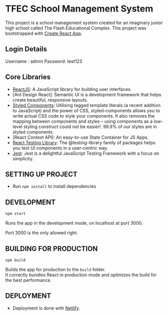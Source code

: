 # TFEC School Management System

This project is a school management system created for an imaginary junior high school called The Flash Educational  Complex. 
This project was bootstrapped with [Create React App](https://github.com/facebook/create-react-app).

## Login Details
Username : admin
Password: test123

## Core Libraries

-   [ReactJS](https://reactjs.org): A JavaScript library for building user interfaces.
-   [Ant Design React]: Semantic UI is a development framework that helps create beautiful, responsive layouts.
-   [Styled Components](https://styled-components.com/docs/basics#installation): Utilising tagged template literals (a recent addition to JavaScript) and the power of CSS, styled-components allows you to write actual CSS code to style your components. It also removes the mapping between components and styles – using components as a low-level styling construct could not be easier!. 99.9% of our styles are in styled components.
-   [React Context API]: An easy-to-use State Container for JS Apps.
-   [React Testing Library](https://testing-library.com/docs/react-testing-library/intro/): The @testing-library family of packages helps you test UI components in a user-centric way.
-   [Jest](https://jestjs.io/docs/getting-started): Jest is a delightful JavaScript Testing Framework with a focus on simplicity.

## SETTING UP PROJECT

-   Run `npm install` to install dependencies

## DEVELOPMENT

`npm start`

Runs the app in the development mode, on localhost at port 3000.

Port 3000 is the only allowed right.

## BUILDING FOR PRODUCTION

`npm build`

Builds the app for production to the `build` folder.<br />
It correctly bundles React in production mode and optimizes the build for the best performance.

## DEPLOYMENT

-   Deployment is done with [Netlify](https://netlify.com).

